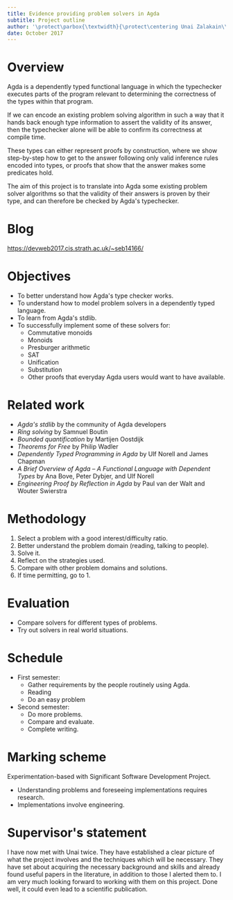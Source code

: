 ```yaml
---
title: Evidence providing problem solvers in Agda
subtitle: Project outline
author: '\protect\parbox{\textwidth}{\protect\centering Unai Zalakain\\ Supervisor: Conor McBride}'
date: October 2017
---
```


# Overview

Agda is a dependently typed functional language in which the typechecker
executes parts of the program relevant to determining the correctness of the
types within that program. 

If we can encode an existing problem solving algorithm in such a way
that it hands back enough type information to assert the validity of its answer,
then the typechecker alone will be able to confirm its correctness at compile
time.

These types can either represent proofs by construction, where we show
step-by-step how to get to the answer following only valid inference rules
encoded into types, or proofs that show that the answer makes some predicates
hold.

The aim of this project is to translate into Agda some existing problem solver
algorithms so that the validity of their answers is proven by their type, and
can therefore be checked by Agda's typechecker.

<!--
Most problem solving algorithms take a problem description and answer either
with the data that solve the problem or the claim that the problem is impossible
to solve. In the dependently typed functional programming language Agda, data
can represent evidence, so a problem solving algorithm could potentially return
not only the solution, but the evidence that the returned data really does solve
the problem.

The purpose of this project is to select existing solvers for some problem
domains and make them deliver evidence that can be confirmed by typechecking
alone. In doing so, we increase the level of automation in Agda without having
to trust external solvers.
-->

# Blog

<https://devweb2017.cis.strath.ac.uk/~seb14166/>

# Objectives

- To better understand how Agda's type checker works.
- To understand how to model problem solvers in a dependently typed language.
- To learn from Agda's stdlib.
- To successfully implement some of these solvers for:
    - Commutative monoids
    - Monoids
    - Presburger arithmetic
    - SAT
    - Unification
    - Substitution
    - Other proofs that everyday Agda users would want to have available.

# Related work

- _Agda's stdlib_ by the community of Agda developers
- _Ring solving_ by Samnuel Boutin
- _Bounded quantification_ by Martijen Oostdijk
- _Theorems for Free_ by Philip Wadler
- _Dependently Typed Programming in Agda_ by Ulf Norell and James Chapman
- _A Brief Overview of Agda – A Functional Language with Dependent Types_ by Ana Bove, Peter Dybjer, and Ulf Norell
- _Engineering Proof by Reflection in Agda_ by Paul van der Walt and Wouter Swierstra

# Methodology

1. Select a problem with a good interest/difficulty ratio.
2. Better understand the problem domain (reading, talking to people).
3. Solve it.
3. Reflect on the strategies used.
5. Compare with other problem domains and solutions.
4. If time permitting, go to 1.

# Evaluation

- Compare solvers for different types of problems.
- Try out solvers in real world situations.

# Schedule

- First semester:
    - Gather requirements by the people routinely using Agda.
    - Reading
    - Do an easy problem
- Second semester:
    - Do more problems.
    - Compare and evaluate.
    - Complete writing.

# Marking scheme

Experimentation-based with Significant Software Development Project.

- Understanding problems and foreseeing implementations requires research.
- Implementations involve engineering.

# Supervisor's statement

I have now met with Unai twice. They have established a clear picture of what
the project involves and the techniques which will be necessary. They have set
about acquiring the necessary background and skills and already found useful
papers in the literature, in addition to those I alerted them to. I am very much
looking forward to working with them on this project. Done well, it could even
lead to a scientific publication.

